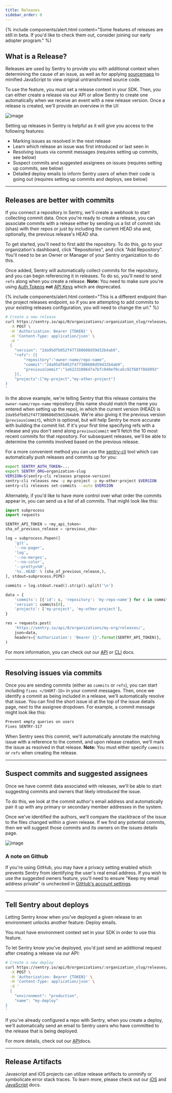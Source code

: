```yaml
---
title: Releases
sidebar_order: 0
---
```


<!-- TODO: all links should be relative once it's decided what the URL scheme
for the API/CLI/SDK docs will be. Currently all links are absolute URL's pointing
to old API/CLI/SDK docs. -->

<!-- TODO: images are currently broken until images get ported over from old docs.
Then paths will beed to be fixed to match wherever imgs end up living. -->

{% include components/alert.html
  content="Some features of releases are still in beta. If you\'d like to
  check them out, consider joining our early adopter program."
%}

## What is a Release?

Releases are used by Sentry to provide you with additional context when
determining the cause of an issue, as well as for applying
[sourcemaps](https://docs.sentry.io/clients/javascript/sourcemaps/) to
minified JavaScript to view original untransformed source code.

To use the feature, you must set a release context in your SDK. Then,
you can either create a release via our API or allow Sentry to create
one automatically when we receive an event with a new release version.
Once a release is created, we\'ll provide an overview in the UI:

![image](img/releases-overview.png)

Setting up releases in Sentry is helpful as it will give you access to
the following features:

- Marking issues as resolved in the next release
- Learn which release an issue was first introduced or last seen in
- Resolving issues via commit messages (requires setting up commits,
  see below)
- Suspect commits and suggested assignees on issues (requires setting
  up commits, see below)
- Detailed deploy emails to inform Sentry users of when their code is
  going out (requires setting up commits and deploys, see below)

---

## Releases are better with commits

If you connect a repository in Sentry, we\'ll create a webhook to start
collecting commit data. Once you\'re ready to create a release, you can
associate commits with a release either by sending us a list of commit
ids (shas) with their repos or just by including the current HEAD sha
and, optionally, the previous release\'s HEAD sha.

To get started, you\'ll need to first add the repository. To do this, go
to your organization\'s dashboard, click \"Repositories\", and click
\"Add Repository\". You\'ll need to be an Owner or Manager of your
Sentry organization to do this.

Once added, Sentry will automatically collect commits for the
repository, and you can begin referencing it in releases. To do so,
you\'ll need to send `refs` along when you create a release. **Note:**
You need to make sure you\'re using
[Auth Tokens](https://docs.sentry.io/api/auth/#auth-tokens) **not**
[API Keys](https://docs.sentry.io/api/auth/#api-keys) which are deprecated.

{% include components/alert.html
  content="This is a different endpoint than the project releases
  endpoint, so if you are attempting to add commits to your existing
  releases configuration, you will need to change the url."
%}

```bash
# Create a new release
curl https://sentry.io/api/0/organizations/:organization_slug/releases/ \
  -X POST \
  -H 'Authorization: Bearer {TOKEN}' \
  -H 'Content-Type: application/json' \
  -d '
  {
    "version": "2da95dfb052f477380608d59d32b4ab9",
    "refs": [{
        "repository":"owner-name/repo-name",
        "commit":"2da95dfb052f477380608d59d32b4ab9",
        "previousCommit":"1e6223108647a7bfc040ef0ca5c92f68ff0dd993"
    }],
    "projects":["my-project","my-other-project"]
}
'
```

In the above example, we\'re telling Sentry that this release contains
the `owner-name/repo-name` repository (this name should match the name
you entered when setting up the repo), in which the current version
(HEAD) is `2da95dfb052f477380608d59d32b4ab9`. We\'re also giving it the
previous version (`previousCommit`), which is optional, but will help
Sentry be more accurate with building the commit list. If it\'s your
first time specifying refs with a release and you don\'t send along
`previousCommit` we\'ll fetch the 10 most recent commits for that
repository. For subsequent releases, we\'ll be able to determine the
commits involved based on the previous release.

For a more convenient method you can use the [sentry-cli](https://docs.sentry.io/learn/cli/#sentry-cli)
tool which can automatically push releases and commits up for you:

```bash
export SENTRY_AUTH_TOKEN=...
export SENTRY_ORG=organization-slug
VERSION=$(sentry-cli releases propose-version)
sentry-cli releases new -p my-project -p my-other-project $VERSION
sentry-cli releases set-commits --auto $VERSION
```

Alternately, if you\'d like to have more control over what order the
commits appear in, you can send us a list of all commits. That might
look like this:

```python
import subprocess
import requests

SENTRY_API_TOKEN = <my_api_token>
sha_of_previous_release = <previous_sha>

log = subprocess.Popen([
    'git',
    '--no-pager',
    'log',
    '--no-merges',
    '--no-color',
    '--pretty=%H',
    '%s..HEAD' % (sha_of_previous_release,),
], stdout=subprocess.PIPE)

commits = log.stdout.read().strip().split('\n')

data = {
    'commits': [{'id': c, 'repository': 'my-repo-name'} for c in commits],
    'version': commits[0],
    'projects': ['my-project', 'my-other-project'],
}

res = requests.post(
    'https://sentry.io/api/0/organizations/my-org/releases/',
    json=data,
    headers={'Authorization': 'Bearer {}'.format(SENTRY_API_TOKEN)},
)
```

For more information, you can check out our
[API](https://docs.sentry.io/api/releases/post-organization-releases/) or
[CLI](https://docs.sentry.io/learn/cli/releases/#sentry-cli-commit-integration) docs.

---

## Resolving issues via commits

Once you are sending commits (either as `commits` or `refs`), you can
start including
`fixes </SHORT-ID>` in your commit messages. Then, once we identify a commit as being included in a release, we'll automatically resolve that issue. You can find the short issue id at the top of the issue details page, next to the assignee dropdown. For example, a commit message might look like this:

```bash
Prevent empty queries on users
Fixes SENTRY-317
```

When Sentry sees this commit, we'll automatically annotate the matching issue with a reference to the commit, and upon release creation, we'll mark the issue as resolved in that release. **Note:** You must either specify `commits` or `refs` when creating the release.

---

## Suspect commits and suggested assignees

Once we have commit data associated with releases, we\'ll be able to
start suggesting commits and owners that likely introduced the issue.

To do this, we look at the commit author\'s email address and
automatically pair it up with any primary or secondary member addresses
in the system.

Once we\'ve identified the authors, we\'ll compare the stacktrace of the
issue to the files changed within a given release. If we find any
potential commits, then we will suggest those commits and its owners on
the issues details page.

![image](img/releases-commits-issue.png)

### A note on Github

If you\'re using GitHub, you may have a privacy setting enabled which
prevents Sentry from identifying the user\'s real email address. If you
wish to use the suggested owners feature, you\'ll need to ensure \"Keep
my email address private\" is unchecked in [GitHub\'s account
settings](https://github.com/settings/emails).

---

## Tell Sentry about deploys

Letting Sentry know when you\'ve deployed a given release to an
environment unlocks another feature: Deploy emails.

You must have environment context set in your SDK in order to use this
feature.

To let Sentry know you\'ve deployed, you\'d just send an additional
request after creating a release via our API:

```bash
# Create a new deploy
curl https://sentry.io/api/0/organizations/:organization_slug/releases/:release_version/deploys/ \
  -X POST \
  -H 'Authorization: Bearer {TOKEN}' \
  -H 'Content-Type: application/json' \
  -d '
  {
    "environment": "production",
    "name": "my-deploy"
}
'
```

If you\'ve already configured a repo with Sentry, when you create a
deploy, we\'ll automatically send an email to Sentry users who have
committed to the release that is being deployed.

For more details, check out our
[API](https://docs.sentry.io/api/releases/post-release-deploys/)docs.

---

## Release Artifacts

Javascript and iOS projects can utilize release artifacts to unminify or
symbolicate error stack traces. To learn more, please check out our
[iOS](https://docs.sentry.io/clients/cocoa/#sentry-cocoa-debug-symbols) and
[JavaScript](https://docs.sentry.io/clients/javascript/sourcemaps/#raven-js-sourcemaps) docs.
